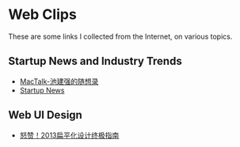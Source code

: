 # Web Clips

These are some links I collected from the Internet, on various topics.

## Startup News and Industry Trends

* [MacTalk-池建强的随想录](http://macshuo.com/)
* [Startup News](http://news.dbanotes.net/)

## Web UI Design

* [怒赞！2013扁平化设计终极指南](http://www.uisdc.com/the-ultimate-guide-to-flat-design)
